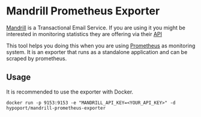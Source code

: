 Mandrill Prometheus Exporter
============================

[Mandrill](https://www.mandrill.com/) is a Transactional Email Service. If you are using it you might be 
interested in monitoring statistics they are offering via their [API](https://mandrillapp.com/api/docs/)

This tool helps you doing this when you are using [Prometheus](https://prometheus.io/) as monitoring system.
It is an exporter that runs as a standalone application and can be scraped by prometheus. 

Usage
------

It is recommended to use the exporter with Docker. 

```
docker run -p 9153:9153 -e "MANDRILL_API_KEY=<YOUR_API_KEY>" -d hypoport/mandrill-prometheus-exporter
``` 


